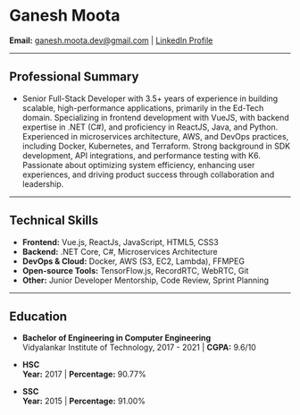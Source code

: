 # Ganesh Moota  
**Email:** ganesh.moota.dev@gmail.com | [LinkedIn Profile](https://linkedin.com/in/ganesh-moota)

---

## Professional Summary
- Senior Full-Stack Developer with 3.5+ years of experience in building scalable, high-performance applications, primarily in the Ed-Tech domain. Specializing in frontend development with VueJS, with backend expertise in .NET (C#), and proficiency in ReactJS, Java, and Python. Experienced in microservices architecture, AWS, and DevOps practices, including Docker, Kubernetes, and Terraform. Strong background in SDK development, API integrations, and performance testing with K6. Passionate about optimizing system efficiency, enhancing user experiences, and driving product success through collaboration and leadership.
---

## Technical Skills
- **Frontend:** Vue.js, ReactJs, JavaScript, HTML5, CSS3  
- **Backend:** .NET Core, C#, Microservices Architecture  
- **DevOps & Cloud:** Docker, AWS (S3, EC2, Lambda), FFMPEG  
- **Open-source Tools:** TensorFlow.js, RecordRTC, WebRTC, Git  
- **Other:** Junior Developer Mentorship, Code Review, Sprint Planning  
---

## Education

- **Bachelor of Engineering in Computer Engineering**  
  Vidyalankar Institute of Technology, 2017 - 2021 | **CGPA:** 9.6/10

- **HSC**  
  **Year:** 2017 | **Percentage:** 90.77%

- **SSC**  
  **Year:** 2015 | **Percentage:** 91.00%
